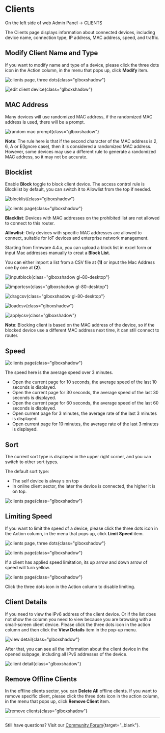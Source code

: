 # Clients

On the left side of web Admin Panel -> CLIENTS

The Clients page displays information about connected devices, including device name, connection type, IP address, MAC address, speed, and traffic.

## Modify Client Name and Type

If you want to modify name and type of a device, please click the three dots icon in the Action column, in the menu that pops up, click **Modify** item.

![clients page, three dots](https://static.gl-inet.com/docs/router/en/4/interface_guide/clients/clients_three_dots.png){class="glboxshadow"}

![edit client device](https://static.gl-inet.com/docs/router/en/4/interface_guide/clients/edit_client_device.png){class="glboxshadow"}

## MAC Address

Many devices will use randomized MAC address, if the randomized MAC address is used, there will be a prompt.

![random mac prompt](https://static.gl-inet.com/docs/router/en/4/interface_guide/clients/randomized_mac_address.png){class="glboxshadow"}

**Note**: The rule here is that if the second character of the MAC address is 2, 6, A or E(Ignore case), then it is considered a randomized MAC address. However, some devices may use a different rule to generate a randomized MAC address, so it may not be accurate.

## Blocklist

Enable **Block** toggle to block client device. The access control rule is Blocklist by default, you can switch it to Allowlist from the top if needed.

![blocklist](https://static.gl-inet.com/docs/router/en/4/interface_guide/clients/blocklist.jpg){class="glboxshadow"}

![clients page](https://static.gl-inet.com/docs/router/en/4/interface_guide/clients/blocklist_whitelist.png){class="glboxshadow"}

**Blacklist**: Devices with MAC addresses on the prohibited list are not allowed to connect to this router.

**Allowlist**: Only devices with specific MAC addresses are allowed to connect, suitable for IoT devices and enterprise network management.

Starting from firmware 4.4.x, you can upload a block list in excel form or input Mac addresses manually to creat a **Block List**.

You can either import a list from a CSV file at **(1)** or input the Mac Address one by one at **(2)**.

![inputblock](https://static.gl-inet.com/docs/router/en/4/interface_guide/clients/inputblock.jpg){class="glboxshadow gl-80-desktop"}

![importcsv](https://static.gl-inet.com/docs/router/en/4/interface_guide/clients/importcsv.jpg){class="glboxshadow gl-80-desktop"}

![dragcsv](https://static.gl-inet.com/docs/router/en/4/interface_guide/clients/dragcsv.jpg){class="glboxshadow gl-80-desktop"}

![loadcsv](https://static.gl-inet.com/docs/router/en/4/interface_guide/clients/loadcsv.jpg){class="glboxshadow"}

![applycsv](https://static.gl-inet.com/docs/router/en/4/interface_guide/clients/applycsv.jpg){class="glboxshadow"}

**Note**: Blocking client is based on the MAC address of the device, so if the blocked device use a different MAC address next time, it can still connect to router.

## Speed

![clients page](https://static.gl-inet.com/docs/router/en/4/interface_guide/clients/clients_speed.png){class="glboxshadow"}

The speed here is the average speed over 3 minutes.

- Open the current page for 10 seconds, the average speed of the last 10 seconds is displayed.
- Open the current page for 30 seconds, the average speed of the last 30 seconds is displayed.
- Open the current page for 60 seconds, the average speed of the last 60 seconds is displayed.
- Open current page for 3 minutes, the average rate of the last 3 minutes is displayed.
- Open current page for 10 minutes, the average rate of the last 3 minutes is displayed.

## Sort

The current sort type is displayed in the upper right corner, and you can switch to other sort types.

The default sort type:

- The self device is alway s on top
- In online client sector, the later the device is connected, the higher it is on top.

![clients page](https://static.gl-inet.com/docs/router/en/4/interface_guide/clients/clients_sort.png){class="glboxshadow"}

## Limiting Speed

If you want to limit the speed of a device, please click the three dots icon in the Action column, in the menu that pops up, click **Limit Speed** item.

![clients page, three dots](https://static.gl-inet.com/docs/router/en/4/interface_guide/clients/clients_three_dots.png){class="glboxshadow"}

![clients page](https://static.gl-inet.com/docs/router/en/4/interface_guide/clients/clients_limit_speed_settings.png){class="glboxshadow"}

If a client has applied speed limitation, its up arrow and down arrow of speed will turn yellow.

![clients page](https://static.gl-inet.com/docs/router/en/4/interface_guide/clients/clients_limit_speed.png){class="glboxshadow"}

Click the three dots icon in the Action column to disable limiting.

## Client Details

If you need to view the IPv6 address of the client device. Or if the list does not show the column you need to view because you are browsing with a small-screen client device. Please click the three dots icon in the action column and then click the **View Details** item in the pop-up menu.

![view detail](https://static.gl-inet.com/docs/router/en/4/interface_guide/clients/view_detail.png){class="glboxshadow"}

After that, you can see all the information about the client device in the opened subpage, including all IPv6 addresses of the device.

![client detail](https://static.gl-inet.com/docs/router/en/4/interface_guide/clients/client_detail.png){class="glboxshadow"}

## Remove Offline Clients

In the offline clients sector, you can **Delete All** offline clients. If you want to remove specific client, please click the three dots icon in the action column, in the menu that pops up, click **Remove Client** item.

![remove clients](https://static.gl-inet.com/docs/router/en/4/interface_guide/clients/remove_client.png){class="glboxshadow"}

---

Still have questions? Visit our [Community Forum](https://forum.gl-inet.com){target="_blank"}.
